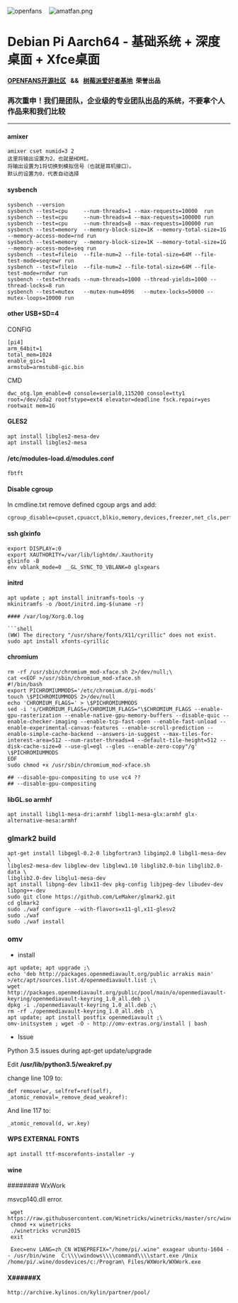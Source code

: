 ![openfans](/images/openfans.png)&nbsp;&nbsp;&nbsp;&nbsp;![amatfan.png](/images/amatfan.png)

# Debian Pi Aarch64 - 基础系统 + 深度桌面 + Xfce桌面

**[OPENFANS开源社区](http://www.openfans.org)&nbsp;&nbsp; && &nbsp;&nbsp;[树莓派爱好者基地](http://www.pifan.org/)&nbsp;&nbsp;荣誉出品**

###  再次重申！我们是团队，企业级的专业团队出品的系统，不要拿个人作品来和我们比较

----

#### amixer

```
amixer cset numid=3 2
这里将输出设置为2，也就是HDMI。
将输出设置为1将切换到模拟信号（也就是耳机接口）。
默认的设置为0，代表自动选择
```

#### sysbench

```
sysbench --version
sysbench --test=cpu     --num-threads=1 --max-requests=10000  run
sysbench --test=cpu     --num-threads=4 --max-requests=100000 run
sysbench --test=cpu     --num-threads=8 --max-requests=100000 run
sysbench --test=memory  --memory-block-size=1K --memory-total-size=1G --memory-access-mode=rnd run
sysbench --test=memory  --memory-block-size=1K --memory-total-size=1G --memory-access-mode=seq run
sysbench --test=fileio  --file-num=2 --file-total-size=64M --file-test-mode=seqrewr run
sysbench --test=fileio  --file-num=2 --file-total-size=64M --file-test-mode=rndwr run
sysbench --test=threads --num-threads=1000 --thread-yields=1000 --thread-locks=8 run
sysbench --test=mutex   --mutex-num=4096   --mutex-locks=50000 --mutex-loops=10000 run
```

#### other  USB+SD=4

CONFIG

```
[pi4]
arm_64bit=1
total_mem=1024
enable_gic=1                                       
armstub=armstub8-gic.bin
```

CMD

```
dwc_otg.lpm_enable=0 console=serial0,115200 console=tty1 root=/dev/sda2 rootfstype=ext4 elevator=deadline fsck.repair=yes rootwait mem=1G
```

#### GLES2

```shell
apt install libgles2-mesa-dev
apt install libgles2-mesa
```

#### /etc/modules-load.d/modules.conf

```shell
fbtft
````

#### Disable cgroup

In cmdline.txt remove defined cgoup args and add:

```shell
cgroup_disable=cpuset,cpuacct,blkio,memory,devices,freezer,net_cls,perf_event,net_prio,pids
```

#### ssh glxinfo

```shell
export DISPLAY=:0
export XAUTHORITY=/var/lib/lightdm/.Xauthority
glxinfo -B
env vblank_mode=0 __GL_SYNC_TO_VBLANK=0 glxgears
```

#### initrd

```shell
apt update ; apt install initramfs-tools -y
mkinitramfs -o /boot/initrd.img-$(uname -r)
      
#### /var/log/Xorg.0.log

```shell
(WW) The directory "/usr/share/fonts/X11/cyrillic" does not exist.
sudo apt install xfonts-cyrillic
```

#### chromium

```shell
rm -rf /usr/sbin/chromium_mod-xface.sh 2>/dev/null;\
cat <<EOF >/usr/sbin/chromium_mod-xface.sh
#!/bin/bash
export PICHROMIUMMODS='/etc/chromium.d/pi-mods'
touch \$PICHROMIUMMODS 2>/dev/null
echo 'CHROMIUM_FLAGS=' > \$PICHROMIUMMODS
sed -i 's/CHROMIUM_FLAGS=/CHROMIUM_FLAGS="\$CHROMIUM_FLAGS --enable-gpu-rasterization --enable-native-gpu-memory-buffers --disable-quic --enable-checker-imaging --enable-tcp-fast-open --enable-fast-unload --enable-experimental-canvas-features --enable-scroll-prediction --enable-simple-cache-backend --answers-in-suggest --max-tiles-for-interest-area=512 --num-raster-threads=4 --default-tile-height=512 --disk-cache-size=0 --use-gl=egl --gles --enable-zero-copy"/g' \$PICHROMIUMMODS
EOF
sudo chmod +x /usr/sbin/chromium_mod-xface.sh

## --disable-gpu-compositing to use vc4 ??
## --disable-gpu-compositing 
```

#### libGL.so armhf

```shell
apt install libgl1-mesa-dri:armhf libgl1-mesa-glx:armhf glx-alternative-mesa:armhf
```

### glmark2 build

```shell
apt-get install libgegl-0.2-0 libgfortran3 libgimp2.0 libgl1-mesa-dev \
libgles2-mesa-dev libglew-dev libglew1.10 libglib2.0-bin libglib2.0-data \
libglib2.0-dev libglu1-mesa-dev 
apt install libpng-dev libx11-dev pkg-config libjpeg-dev libudev-dev libpng++-dev
sudo git clone https://github.com/LeMaker/glmark2.git
cd glmark2
sudo ./waf configure --with-flavors=x11-gl,x11-glesv2
sudo ./waf
sudo ./waf install
```

### omv

- install

```
apt update; apt upgrade ;\
echo 'deb http://packages.openmediavault.org/public arrakis main' >/etc/apt/sources.list.d/openmediavault.list ;\
wget http://packages.openmediavault.org/public/pool/main/o/openmediavault-keyring/openmediavault-keyring_1.0_all.deb ;\
dpkg -i ./openmediavault-keyring_1.0_all.deb ;\
rm -rf ./openmediavault-keyring_1.0_all.deb ;\
apt update; apt install postfix openmediavault ;\
omv-initsystem ; wget -O - http://omv-extras.org/install | bash
```

- Issue

Python 3.5 issues during apt-get update/upgrade

Edit **/usr/lib/python3.5/weakref.py**

change line 109 to:

```
def remove(wr, selfref=ref(self), _atomic_removal=_remove_dead_weakref):
```

And line 117 to:

```
_atomic_removal(d, wr.key)
```

#### WPS EXTERNAL FONTS

```
apt install ttf-mscorefonts-installer -y
```

#### wine

######## WxWork

msvcp140.dll error.

```
 wget  https://raw.githubusercontent.com/Winetricks/winetricks/master/src/winetricks
 chmod +x winetricks
 ./winetricks vcrun2015
 exit
 
 Exec=env LANG=zh_CN WINEPREFIX="/home/pi/.wine" exagear ubuntu-1604 -- /usr/bin/wine  C:\\\\windows\\\\command\\\\start.exe /Unix /home/pi/.wine/dosdevices/c:/Program\ Files/WXWork/WXWork.exe
```

#### X######X

```
http://archive.kylinos.cn/kylin/partner/pool/
```
